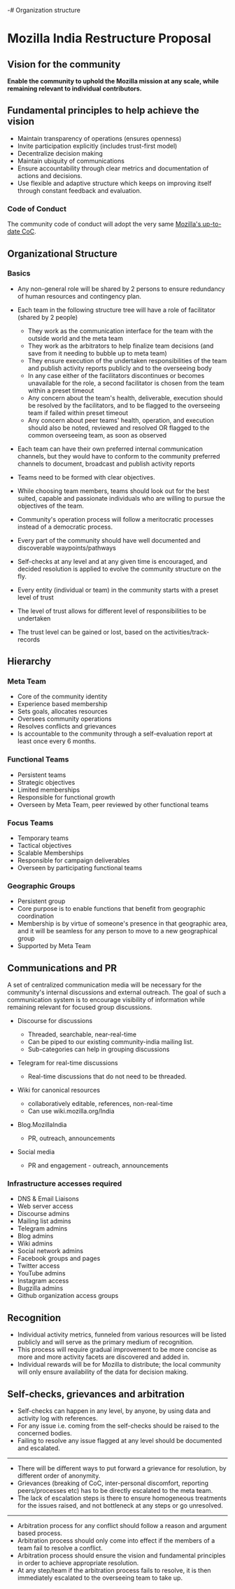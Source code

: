 -# Organization structure

# Mozilla India Restructure Proposal

## Vision for the community

**Enable the community to uphold the Mozilla mission at any scale, while remaining relevant to individual contributors.**

## Fundamental principles to help achieve the vision

- Maintain transparency of operations (ensures openness)
- Invite participation explicitly (includes trust-first model)
- Decentralize decision making
- Maintain ubiquity of communications
- Ensure accountability through clear metrics and documentation of actions and decisions.
- Use flexible and adaptive structure which keeps on improving itself through constant feedback and evaluation.

### Code of Conduct

The community code of conduct will adopt the very same [Mozilla's up-to-date CoC](https://www.mozilla.org/en-US/about/governance/policies/participation/).

## Organizational Structure

### Basics

- Any non-general role will be shared by 2 persons to ensure redundancy of human resources and contingency plan.

- Each team in the following structure tree will have a role of facilitator (shared by 2 people)
  - They work as the communication interface for the team with the outside world and the meta team
  - They work as the arbitrators to help finalize team decisions (and save from it needing to bubble up to meta team)
  - They ensure execution of the undertaken responsibilities of the team and publish activity reports publicly and to the overseeing body
  - In any case either of the facilitators discontinues or becomes unavailable for the role, a second facilitator is chosen from the team within a preset timeout
  - Any concern about the team's health, deliverable, execution should be resolved by the facilitators, and to be flagged to the overseeing team if failed within preset timeout
  - Any concern about peer teams' health, operation, and execution should also be noted, reviewed and resolved OR flagged to the common overseeing team, as soon as observed

- Each team can have their own preferred internal communication channels, but they would have to conform to the community preferred channels to document, broadcast and publish activity reports

- Teams need to be formed with clear objectives.

- While choosing team members, teams should look out for the best suited, capable and passionate individuals who are willing to pursue the objectives of the team.

- Community's operation process will follow a meritocratic processes instead of a democratic process.

- Every part of the community should have well documented and discoverable waypoints/pathways

- Self-checks at any level and at any given time is encouraged, and decided resolution is applied to evolve the community structure on the fly.

- Every entity (individual or team) in the community starts with a preset level of trust
- The level of trust allows for different level of responsibilities to be undertaken
- The trust level can be gained or lost, based on the activities/track-records

## Hierarchy

### Meta Team

- Core of the community identity
- Experience based membership
- Sets goals, allocates resources
- Oversees community operations
- Resolves conflicts and grievances
- Is accountable to the community through a self-evaluation report at least once every 6 months.

### Functional Teams

- Persistent teams
- Strategic objectives
- Limited memberships
- Responsible for functional growth
- Overseen by Meta Team, peer reviewed by other functional teams

### Focus Teams

- Temporary teams
- Tactical objectives
- Scalable Memberships
- Responsible for campaign deliverables
- Overseen by participating functional teams

### Geographic Groups

- Persistent group
- Core purpose is to enable functions that benefit from geographic coordination
- Membership is by virtue of someone's presence in that geographic area, and it will be seamless for any person to move to a new geographical group
- Supported by Meta Team


## Communications and PR

A set of centralized communication media will be necessary for the community's internal discussions and external outreach. The goal of such a communication system is to encourage visibility of information while remaining relevant for focused group discussions.

- Discourse for discussions
  - Threaded, searchable, near-real-time
  - Can be piped to our existing community-india mailing list.
  - Sub-categories can help in grouping discussions

- Telegram for real-time discussions
  - Real-time discussions that do not need to be threaded.

- Wiki for canonical resources
  - collaboratively editable, references, non-real-time
  - Can use wiki.mozilla.org/India

- Blog.MozillaIndia
  - PR, outreach, announcements

- Social media
  - PR and engagement - outreach, announcements

### Infrastructure accesses required

- DNS & Email Liaisons
- Web server access
- Discourse admins
- Mailing list admins
- Telegram admins
- Blog admins
- Wiki admins
- Social network admins
- Facebook groups and pages
- Twitter access
- YouTube admins
- Instagram access
- Bugzilla admins
- Github organization access groups

## Recognition

- Individual activity metrics, funneled from various resources will be listed publicly and will serve as the primary medium of recognition.
- This process will require gradual improvement to be more concise as more and more activity facets are discovered and added in.
- Individual rewards will be for Mozilla to distribute; the local community will only ensure availability of the data for decision making.

## Self-checks, grievances and arbitration

- Self-checks can happen in any level, by anyone, by using data and activity log with references.
- For any issue i.e. coming from the self-checks should be raised to the concerned bodies.
- Failing to resolve any issue flagged at any level should be documented and escalated.

***

- There will be different ways to put forward a grievance for resolution, by different order of anonymity.
- Grievances (breaking of CoC, inter-personal discomfort, reporting peers/processes etc) has to be directly escalated to the meta team.
- The lack of escalation steps is there to ensure homogeneous treatments for the issues raised, and not bottleneck at any steps or go unresolved.

***

- Arbitration process for any conflict should follow a reason and argument based process.
- Arbitration process should only come into effect if the members of a team fail to resolve a conflict.
- Arbitration process should ensure the vision and fundamental principles in order to achieve appropriate resolution.
- At any step/team if the arbitration process fails to resolve, it is then immediately escalated to the overseeing team to take up.
